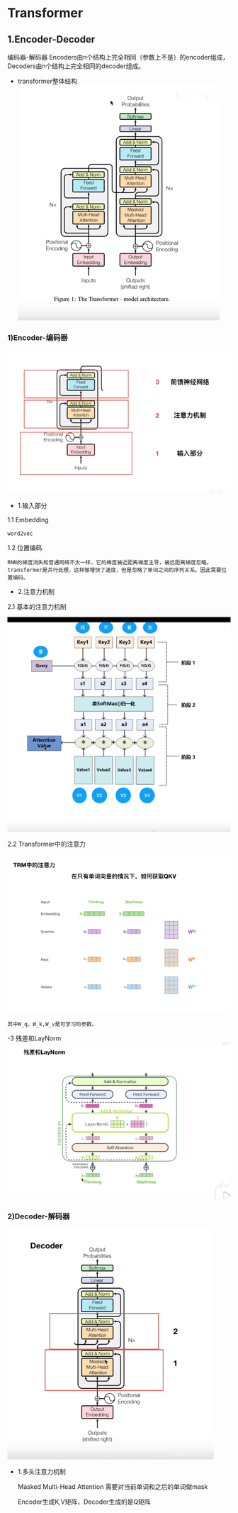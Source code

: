 # Transformer
## 1.Encoder-Decoder
编码器-解码器
Encoders由n个结构上完全相同（参数上不是）的encoder组成，Decoders由n个结构上完全相同的decoder组成。

- transformer整体结构
![](transformer结构.png)

### 1)Encoder-编码器
![](Encoder.png)
- 1.输入部分

1.1 Embedding

    word2vec
1.2 位置编码

    RNN的梯度消失和普通网络不太一样，它的梯度被近距离梯度主导，被远距离梯度忽略。
    transformer是并行处理，这样做增快了速度，但是忽略了单词之间的序列关系。因此需要位置编码。
- 2.注意力机制

2.1 基本的注意力机制

![](Attention机制.png)

2.2 Transformer中的注意力

![](TRM中的注意力.png)

    其中W_q，W_k,W_v是可学习的参数。
-3 残差和LayNorm
![](残差详解.png)

### 2)Decoder-解码器

![](Decoder.png)

- 1.多头注意力机制

    Masked Multi-Head Attention
    需要对当前单词和之后的单词做mask

    Encoder生成K,V矩阵，Decoder生成的是Q矩阵